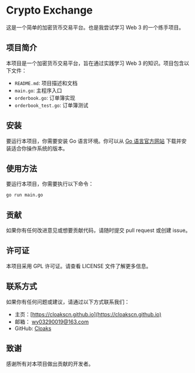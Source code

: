 # Crypto Exchange

这是一个简单的加密货币交易平台。也是我尝试学习 Web 3 的一个练手项目。

## 项目简介

本项目是一个加密货币交易平台，旨在通过实践学习 Web 3 的知识。项目包含以下文件：

- `README.md`: 项目描述和文档
- `main.go`: 主程序入口
- `orderbook.go`: 订单簿实现
- `orderbook_test.go`: 订单簿测试

## 安装

要运行本项目，你需要安装 Go 语言环境。你可以从 [Go 语言官方网站](https://golang.org/dl/) 下载并安装适合你操作系统的版本。

## 使用方法

要运行本项目，你需要执行以下命令：

```bash
go run main.go
```

## 贡献

如果你有任何改进意见或想要贡献代码，请随时提交 pull request 或创建 issue。

## 许可证

本项目采用 GPL 许可证。请查看 LICENSE 文件了解更多信息。

## 联系方式

如果你有任何问题或建议，请通过以下方式联系我们：

- 主页：[https://cloakscn.github.io](https://cloakscn.github.io)
- 邮箱： wy03290019@163.com
- GitHub: [Cloaks](https://github.com/cloakscn)

## 致谢

感谢所有对本项目做出贡献的开发者。